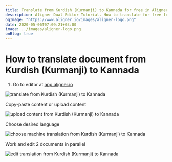 ```yaml
---
title: Translate from Kurdish (Kurmanji) to Kannada for free in Aligner Editor
description: Aligner Dual Editor Tutorial. How to translate for free from Kurdish (Kurmanji) to Kannada. Aligner is multilingual document management platform. 
ogImage: "https://www.aligner.io/images/aligner-logo.png"
date: 2020-05-06T07:09:21+03:00
image: ../images/aligner-logo.png
onBlog: true
---
```


# How to translate document from Kurdish (Kurmanji) to Kannada

1. Go to editor at [app.aligner.io](https://app.aligner.io "Aligner App web page")

![translate from Kurdish (Kurmanji) to Kannada](../aligner-blank-editor.png "translate from Kurdish (Kurmanji) to Kannada")

Copy-paste content or upload content

![upload content from Kurdish (Kurmanji) to Kannada](../aligner-uploaded-document.png "upload content from Kurdish (Kurmanji) to Kannada")

Choose desired language

![choose machine translation from Kurdish (Kurmanji) to Kannada](../aligner-language-dropdown.png "choose machine translation from Kurdish (Kurmanji) to Kannada")

Work and edit 2 documents in parallel

![edit translation from Kurdish (Kurmanji) to Kannada](../aligner-double-sitded-editor.png "edit translation from Kurdish (Kurmanji) to Kannada")

